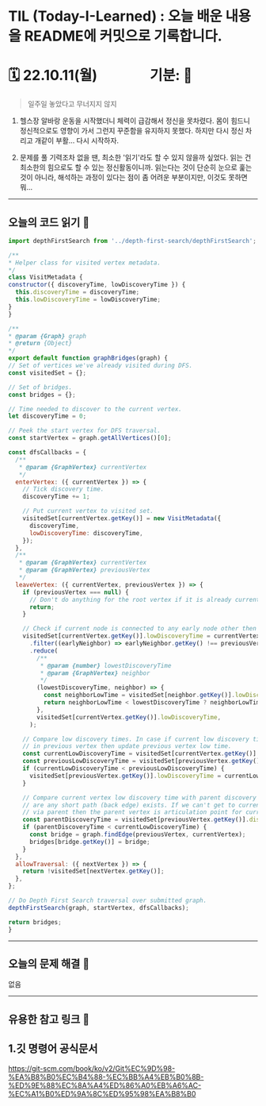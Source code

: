
# TIL (Today-I-Learned) : 오늘 배운 내용을 README에 커밋으로 기록합니다.

<!-- 1️⃣ 날짜 및 기분 작성 -->
# 🗓 22.10.11(월) &nbsp;&nbsp;&nbsp;&nbsp;&nbsp;&nbsp;&nbsp;&nbsp;&nbsp;&nbsp;&nbsp;&nbsp;&nbsp;&nbsp; 기분: 🤨





<!-- 2️⃣ 대표문장 작성 -->


<!-- 강조라인 -->


<!-- 3️⃣ 배운 내용 요약 -->
<!-- > 소프트 스킬
1. flappy-bird 파트 완강
  * 응용해서 개별 프로젝트 시작
   -->
> 일주일 놓았다고 무너지지 않지
1. 헬스장 알바랑 운동을 시작했더니 체력이 급감해서 정신을 못차렸다. 몸이 힘드니 정신적으로도 영향이 가서 그런지 꾸준함을 유지하지 못했다. 하지만 다시 정신 차리고 개같이 부활... 다시 시작하자.
   <!-- <img src="../src/image/220928/1and.png" width="40%" height="30%" title="100px" alt="이미지제목"></img>      -->

2. 문제를 풀 기력조차 없을 땐, 최소한 '읽기'라도 할 수 있지 않을까 싶었다. 읽는 건 최소한의 힘으로도 할 수 있는 정신활동이니까. 읽는다는 것이 단순히 눈으로 훑는 것이 아니라, 해석하는 과정이 있다는 점이 좀 어려운 부분이지만, 이것도 못하면 뭐...

***

오늘의 코드 읽기 🐝
-----
  ```javascript
import depthFirstSearch from '../depth-first-search/depthFirstSearch';

/**
 * Helper class for visited vertex metadata.
 */
class VisitMetadata {
  constructor({ discoveryTime, lowDiscoveryTime }) {
    this.discoveryTime = discoveryTime;
    this.lowDiscoveryTime = lowDiscoveryTime;
  }
}

/**
 * @param {Graph} graph
 * @return {Object}
 */
export default function graphBridges(graph) {
  // Set of vertices we've already visited during DFS.
  const visitedSet = {};

  // Set of bridges.
  const bridges = {};

  // Time needed to discover to the current vertex.
  let discoveryTime = 0;

  // Peek the start vertex for DFS traversal.
  const startVertex = graph.getAllVertices()[0];

  const dfsCallbacks = {
    /**
     * @param {GraphVertex} currentVertex
     */
    enterVertex: ({ currentVertex }) => {
      // Tick discovery time.
      discoveryTime += 1;

      // Put current vertex to visited set.
      visitedSet[currentVertex.getKey()] = new VisitMetadata({
        discoveryTime,
        lowDiscoveryTime: discoveryTime,
      });
    },
    /**
     * @param {GraphVertex} currentVertex
     * @param {GraphVertex} previousVertex
     */
    leaveVertex: ({ currentVertex, previousVertex }) => {
      if (previousVertex === null) {
        // Don't do anything for the root vertex if it is already current (not previous one).
        return;
      }

      // Check if current node is connected to any early node other then previous one.
      visitedSet[currentVertex.getKey()].lowDiscoveryTime = currentVertex.getNeighbors()
        .filter((earlyNeighbor) => earlyNeighbor.getKey() !== previousVertex.getKey())
        .reduce(
          /**
           * @param {number} lowestDiscoveryTime
           * @param {GraphVertex} neighbor
           */
          (lowestDiscoveryTime, neighbor) => {
            const neighborLowTime = visitedSet[neighbor.getKey()].lowDiscoveryTime;
            return neighborLowTime < lowestDiscoveryTime ? neighborLowTime : lowestDiscoveryTime;
          },
          visitedSet[currentVertex.getKey()].lowDiscoveryTime,
        );

      // Compare low discovery times. In case if current low discovery time is less than the one
      // in previous vertex then update previous vertex low time.
      const currentLowDiscoveryTime = visitedSet[currentVertex.getKey()].lowDiscoveryTime;
      const previousLowDiscoveryTime = visitedSet[previousVertex.getKey()].lowDiscoveryTime;
      if (currentLowDiscoveryTime < previousLowDiscoveryTime) {
        visitedSet[previousVertex.getKey()].lowDiscoveryTime = currentLowDiscoveryTime;
      }

      // Compare current vertex low discovery time with parent discovery time. Check if there
      // are any short path (back edge) exists. If we can't get to current vertex other then
      // via parent then the parent vertex is articulation point for current one.
      const parentDiscoveryTime = visitedSet[previousVertex.getKey()].discoveryTime;
      if (parentDiscoveryTime < currentLowDiscoveryTime) {
        const bridge = graph.findEdge(previousVertex, currentVertex);
        bridges[bridge.getKey()] = bridge;
      }
    },
    allowTraversal: ({ nextVertex }) => {
      return !visitedSet[nextVertex.getKey()];
    },
  };

  // Do Depth First Search traversal over submitted graph.
  depthFirstSearch(graph, startVertex, dfsCallbacks);

  return bridges;
}
  
  ```   


***
  오늘의 문제 해결 🐛     
-------------
없음

   <!-- 참고🔗 <https://dlsdn73.tistory.com/287>   
   <img src="../src/image/220928/2this.png" width="40%" height="30%" title="100px" alt="이미지제목"></img>      -->



 


-----
유용한 참고 링크 🔗
-------------
## 1.깃 명령어 공식문서
<https://git-scm.com/book/ko/v2/Git%EC%9D%98-%EA%B8%B0%EC%B4%88-%EC%BB%A4%EB%B0%8B-%ED%9E%88%EC%8A%A4%ED%86%A0%EB%A6%AC-%EC%A1%B0%ED%9A%8C%ED%95%98%EA%B8%B0>










<!-- 🔴기타 마크다운 문법 참고 -->


<!-- <헤더>

# This is a H1
## This is a H2
### This is a H3
#### This is a H4
##### This is a H5
###### This is a H6 -->



<!-- <인덱스>

1. 첫번째
2. 두번째
3. 세번째

* 빨강
  * 녹색
    * 파랑

+ 빨강
  + 녹색
    + 파랑

- 빨강
  - 녹색
    - 파랑 -->



<!-- <줄 긋기>

* * *

***

*****

- - -

--------------------------------------- -->


<!-- <인용구>

> This is a first blockqute.
>	> This is a second blockqute.
>	>	> This is a third blockqute. -->

<!-- <문자굵기>

*single asterisks*
**double asterisks**
~~cancelline~~ -->



<!-- <이미지 삽입>

<img src="./img/jesus.jpeg" width="40%" height="30%" title="100px" alt="이미지제목"></img> -->


<!-- <코드박스>

```javascript
public class BootSpringBootApplication {
  public static void main(String[] args) {
    System.out.println("Hello, Honeymon");
  }
}
``` -->

<!-- <표>

First Header  | Second Header
------------- | -------------
Content Cell  | Content Cell
Content Cell  | Content Cell
-->


<!--<링크>

<http://google.com> -->